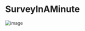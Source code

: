 # SurveyInAMinute
![image](https://github.com/Erif-0/SurveyInAMinute/assets/77742952/febec5cd-8f9c-4141-89cf-969ab2cffc2b)
